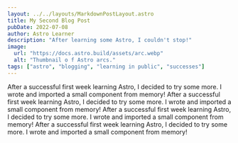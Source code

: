 ```yaml
---
layout: ../../layouts/MarkdownPostLayout.astro
title: My Second Blog Post
pubDate: 2022-07-08
author: Astro Learner
description: "After learning some Astro, I couldn't stop!"
image:
  url: "https://docs.astro.build/assets/arc.webp"
  alt: "Thumbnail o f Astro arcs."
tags: ["astro", "blogging", "learning in public", "successes"]
---
```


After a successful first week learning Astro, I decided to try some more. I wrote and imported a small component from memory! After a successful first week learning Astro, I decided to try some more. I wrote and imported a small component from memory! After a successful first week learning Astro, I decided to try some more. I wrote and imported a small component from memory! After a successful first week learning Astro, I decided to try some more. I wrote and imported a small component from memory!
